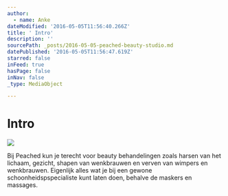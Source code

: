 ```yaml
---
author:
  - name: Anke
dateModified: '2016-05-05T11:56:40.266Z'
title: ' Intro'
description: ''
sourcePath: _posts/2016-05-05-peached-beauty-studio.md
datePublished: '2016-05-05T11:56:47.619Z'
starred: false
inFeed: true
hasPage: false
inNav: false
_type: MediaObject

---
```

# Intro
![](https://the-grid-user-content.s3-us-west-2.amazonaws.com/da930cf8-277d-4c2f-b4a7-76f4d69f296a.jpg)

Bij Peached kun je terecht voor beauty behandelingen zoals harsen van het lichaam, gezicht, shapen van wenkbrauwen en verven van wimpers en wenkbrauwen. Eigenlijk alles wat je bij een gewone schoonheidspspecialiste kunt laten doen, behalve de maskers en massages.